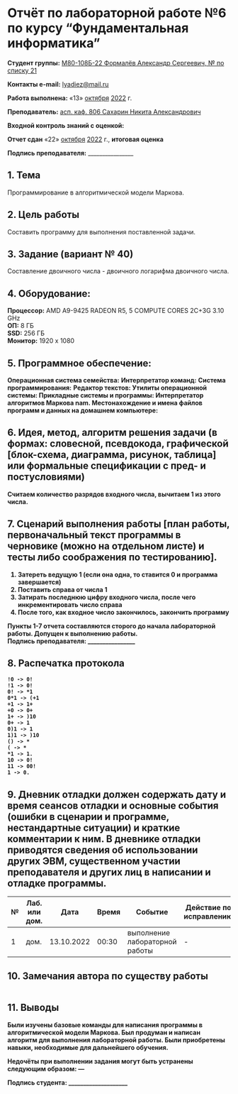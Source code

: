 # Отчёт по лабораторной работе №6 по курсу “Фундаментальная информатика”

<b>Студент группы:</b> <ins>М80-108Б-22 Формалёв Александр Сергеевич, № по списку 21</ins> 

<b>Контакты e-mail:</b> <ins>lyadiez@mail.ru</ins>

<b>Работа выполнена:</b> «13» <ins>октября</ins> <ins>2022</ins> г.

<b>Преподаватель:</b> <ins>асп. каф. 806 Сахарин Никита Александрович</ins>

<b>Входной контроль знаний с оценкой:</b> <ins></ins>

<b>Отчет сдан</b> «22» <ins>октября</ins> <ins>2022</ins> г., <b>итоговая оценка</b> <ins></ins>

<b>Подпись преподавателя:</b> ________________

## 1. Тема
Программирование в алгоритмической модели Маркова.
## 2. Цель работы
Составить программу для выполнения поставленной задачи.
## 3. Задание (вариант № 40)
Составление двоичного числа - двоичного логарифма двоичного числа.
## 4. Оборудование:
<b>Процессор:</b> AMD A9-9425 RADEON R5, 5 COMPUTE CORES 2C+3G 3.10 GHz <br/>
<b>ОП:</b> 8 ГБ <br/>
<b>SSD:</b> 256 ГБ<br/>
<b>Монитор:</b> 1920 х 1080 <br/>
## 5. Программное обеспечение:
<b>Операционная система семейства:</b>
<b>Интерпретатор команд:</b>
<b>Система программирования:</b>
<b>Редактор текстов:
<b>Утилиты операционной системы:</b>
<b>Прикладные системы и программы:</b> Интерпретатор алгоритмов Маркова nam.
<b>Местонахождение и имена файлов программ и данных на домашнем компьютере:
## 6. Идея, метод, алгоритм решения задачи (в формах: словесной, псевдокода, графической [блок-схема, диаграмма, рисунок, таблица] или формальные спецификации с пред- и постусловиями)
Считаем количество разрядов входного числа, вычитаем 1 из этого числа.
  
## 7. Сценарий выполнения работы [план работы, первоначальный текст программы в черновике (можно на отдельном листе) и тесты либо соображения по тестированию]. 
1. Затереть ведущую 1 (если она одна, то ставится 0 и программа завершается)
2. Поставить справа от числа 1
3. Затирать последнюю цифру входного числа, после чего инкрементировать число справа
4. После того, как входное число закончилось, закончить программу
  

Пункты 1-7 отчета составляются сторого до начала лабораторной работы.
Допущен к выполнению работы.  
<b>Подпись преподавателя:</b> ________________
  
## 8. Распечатка протокола
```
!0 -> 0!	
!1 -> 0!	
0! -> *1	
0*1 -> (+1	
+1 -> 1+	
+0 -> 0+	
1+ -> )10	
0+ -> 1	
0)1 -> 1	
1)1 -> )10	
() -> *	
( -> *	
*1 -> 1.	
10 -> 0!	
11 -> 00!	
1 -> 0.	
```
  
## 9. Дневник отладки должен содержать дату и время сеансов отладки и основные события (ошибки в сценарии и программе, нестандартные ситуации) и краткие комментарии к ним. В дневнике отладки приводятся сведения об использовании других ЭВМ, существенном участии преподавателя и других лиц в написании и отладке программы.

| № |  Лаб. или дом. | Дата | Время | Событие | Действие по исправлению | Примечание |
| ------ | ------ | ------ | ------ | ------ | ------ | ------ |
| 1 | дом. | 13.10.2022 | 00:30 | выполнение лабораторной работы | - | - |
## 10. Замечания автора по существу работы
```
```
## 11. Выводы
 Были изучены базовые команды для написания программы в алгоритмической модели Маркова. Был продуман и написан алгоритм для выполнения лабораторной работы. Были приобретены навыки, необходимые для дальнейшего обучения.

Недочёты при выполнении задания могут быть устранены следующим образом: —

<b>Подпись студента:</b> ____________________
